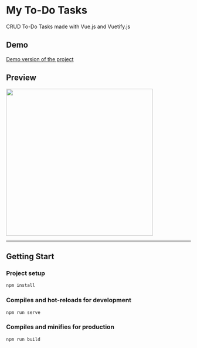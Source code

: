 # My To-Do Tasks

CRUD To-Do Tasks made with Vue.js and Vuetify.js

## Demo

[Demo version of the project](https://codepen.io/pen/?template=XWMjGaw)

## Preview

<img src="https://i.imgur.com/qZIlF7M.gif" width="400px">

------

## Getting Start

### Project setup
```
npm install
```

### Compiles and hot-reloads for development
```
npm run serve
```

### Compiles and minifies for production
```
npm run build
```
